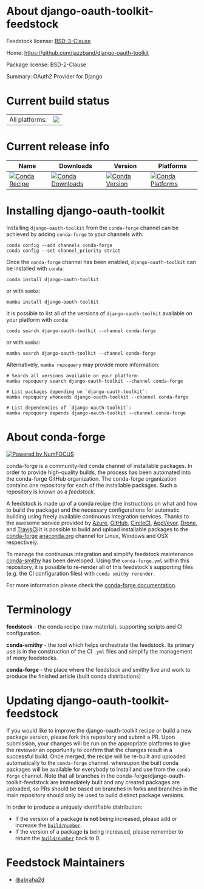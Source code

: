 About django-oauth-toolkit-feedstock
====================================

Feedstock license: [BSD-3-Clause](https://github.com/conda-forge/django-oauth-toolkit-feedstock/blob/main/LICENSE.txt)

Home: https://github.com/jazzband/django-oauth-toolkit

Package license: BSD-2-Clause

Summary: OAuth2 Provider for Django

Current build status
====================


<table><tr><td>All platforms:</td>
    <td>
      <a href="https://dev.azure.com/conda-forge/feedstock-builds/_build/latest?definitionId=19373&branchName=main">
        <img src="https://dev.azure.com/conda-forge/feedstock-builds/_apis/build/status/django-oauth-toolkit-feedstock?branchName=main">
      </a>
    </td>
  </tr>
</table>

Current release info
====================

| Name | Downloads | Version | Platforms |
| --- | --- | --- | --- |
| [![Conda Recipe](https://img.shields.io/badge/recipe-django--oauth--toolkit-green.svg)](https://anaconda.org/conda-forge/django-oauth-toolkit) | [![Conda Downloads](https://img.shields.io/conda/dn/conda-forge/django-oauth-toolkit.svg)](https://anaconda.org/conda-forge/django-oauth-toolkit) | [![Conda Version](https://img.shields.io/conda/vn/conda-forge/django-oauth-toolkit.svg)](https://anaconda.org/conda-forge/django-oauth-toolkit) | [![Conda Platforms](https://img.shields.io/conda/pn/conda-forge/django-oauth-toolkit.svg)](https://anaconda.org/conda-forge/django-oauth-toolkit) |

Installing django-oauth-toolkit
===============================

Installing `django-oauth-toolkit` from the `conda-forge` channel can be achieved by adding `conda-forge` to your channels with:

```
conda config --add channels conda-forge
conda config --set channel_priority strict
```

Once the `conda-forge` channel has been enabled, `django-oauth-toolkit` can be installed with `conda`:

```
conda install django-oauth-toolkit
```

or with `mamba`:

```
mamba install django-oauth-toolkit
```

It is possible to list all of the versions of `django-oauth-toolkit` available on your platform with `conda`:

```
conda search django-oauth-toolkit --channel conda-forge
```

or with `mamba`:

```
mamba search django-oauth-toolkit --channel conda-forge
```

Alternatively, `mamba repoquery` may provide more information:

```
# Search all versions available on your platform:
mamba repoquery search django-oauth-toolkit --channel conda-forge

# List packages depending on `django-oauth-toolkit`:
mamba repoquery whoneeds django-oauth-toolkit --channel conda-forge

# List dependencies of `django-oauth-toolkit`:
mamba repoquery depends django-oauth-toolkit --channel conda-forge
```


About conda-forge
=================

[![Powered by
NumFOCUS](https://img.shields.io/badge/powered%20by-NumFOCUS-orange.svg?style=flat&colorA=E1523D&colorB=007D8A)](https://numfocus.org)

conda-forge is a community-led conda channel of installable packages.
In order to provide high-quality builds, the process has been automated into the
conda-forge GitHub organization. The conda-forge organization contains one repository
for each of the installable packages. Such a repository is known as a *feedstock*.

A feedstock is made up of a conda recipe (the instructions on what and how to build
the package) and the necessary configurations for automatic building using freely
available continuous integration services. Thanks to the awesome service provided by
[Azure](https://azure.microsoft.com/en-us/services/devops/), [GitHub](https://github.com/),
[CircleCI](https://circleci.com/), [AppVeyor](https://www.appveyor.com/),
[Drone](https://cloud.drone.io/welcome), and [TravisCI](https://travis-ci.com/)
it is possible to build and upload installable packages to the
[conda-forge](https://anaconda.org/conda-forge) [anaconda.org](https://anaconda.org/)
channel for Linux, Windows and OSX respectively.

To manage the continuous integration and simplify feedstock maintenance
[conda-smithy](https://github.com/conda-forge/conda-smithy) has been developed.
Using the ``conda-forge.yml`` within this repository, it is possible to re-render all of
this feedstock's supporting files (e.g. the CI configuration files) with ``conda smithy rerender``.

For more information please check the [conda-forge documentation](https://conda-forge.org/docs/).

Terminology
===========

**feedstock** - the conda recipe (raw material), supporting scripts and CI configuration.

**conda-smithy** - the tool which helps orchestrate the feedstock.
                   Its primary use is in the construction of the CI ``.yml`` files
                   and simplify the management of *many* feedstocks.

**conda-forge** - the place where the feedstock and smithy live and work to
                  produce the finished article (built conda distributions)


Updating django-oauth-toolkit-feedstock
=======================================

If you would like to improve the django-oauth-toolkit recipe or build a new
package version, please fork this repository and submit a PR. Upon submission,
your changes will be run on the appropriate platforms to give the reviewer an
opportunity to confirm that the changes result in a successful build. Once
merged, the recipe will be re-built and uploaded automatically to the
`conda-forge` channel, whereupon the built conda packages will be available for
everybody to install and use from the `conda-forge` channel.
Note that all branches in the conda-forge/django-oauth-toolkit-feedstock are
immediately built and any created packages are uploaded, so PRs should be based
on branches in forks and branches in the main repository should only be used to
build distinct package versions.

In order to produce a uniquely identifiable distribution:
 * If the version of a package **is not** being increased, please add or increase
   the [``build/number``](https://docs.conda.io/projects/conda-build/en/latest/resources/define-metadata.html#build-number-and-string).
 * If the version of a package **is** being increased, please remember to return
   the [``build/number``](https://docs.conda.io/projects/conda-build/en/latest/resources/define-metadata.html#build-number-and-string)
   back to 0.

Feedstock Maintainers
=====================

* [@abraha2d](https://github.com/abraha2d/)

